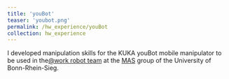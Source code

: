 ```yaml
---
title: 'youBot'
teaser: 'youbot.png'
permalink: /hw_experience/youBot
collection: hw_experience
---
```


I developed manipulation skills for the KUKA youBot mobile manipulator to be used in the[@work robot team](https://mas-group.inf.h-brs.de/?page_id=622) at the [MAS](https://mas-group.inf.h-brs.de/) group of the University of Bonn-Rhein-Sieg.

